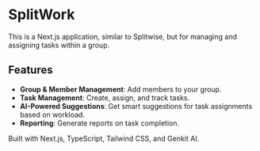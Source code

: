 # SplitWork

This is a Next.js application, similar to Splitwise, but for managing and assigning tasks within a group.

## Features

- **Group &amp; Member Management**: Add members to your group.
- **Task Management**: Create, assign, and track tasks.
- **AI-Powered Suggestions**: Get smart suggestions for task assignments based on workload.
- **Reporting**: Generate reports on task completion.

Built with Next.js, TypeScript, Tailwind CSS, and Genkit AI.

